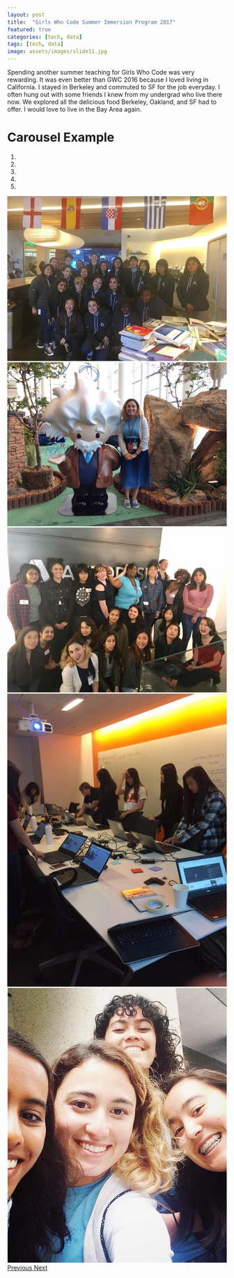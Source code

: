 ```yaml
---
layout: post
title:  "Girls Who Code Summer Immersion Program 2017"
featured: true
categories: [tech, data]
tags: [tech, data]
image: assets/images/slide11.jpg
---
```

Spending another summer teaching for Girls Who Code was very rewarding. It was even better than GWC 2016 because I loved living in California. I stayed in Berkeley and commuted to SF for the job everyday.
I often hung out with some friends I knew from my undergrad who live there now. We explored all the delicious food Berkeley, Oakland, and SF had to offer. I would love to live in the Bay Area again.


# Carousel Example

<div id="carouselExampleIndicators" class="carousel slide" data-ride="carousel">
  <ol class="carousel-indicators">
    <li data-target="#carouselExampleIndicators" data-slide-to="0" class="active"></li>
    <li data-target="#carouselExampleIndicators" data-slide-to="1"></li>
    <li data-target="#carouselExampleIndicators" data-slide-to="2"></li>
    <li data-target="#carouselExampleIndicators" data-slide-to="3"></li>
    <li data-target="#carouselExampleIndicators" data-slide-to="4"></li>
  </ol>
  <div class="carousel-inner">
    <div class="carousel-item active">
      <img class="d-block w-100" src="assets/images/GWC2017.jpg" alt="First slide">
    </div>
    <div class="carousel-item">
      <img class="d-block w-100" src="assets/images/GWC2017a.jpg" alt="Second slide">
    </div>
    <div class="carousel-item">
      <img class="d-block w-100" src="assets/images/GWC2017b.jpg" alt="Third slide">
    </div>
     <div class="carousel-item">
      <img class="d-block w-100" src="assets/images/GWC2017d.jpg" alt="Third slide">
    </div>
     <div class="carousel-item">
      <img class="d-block w-100" src="assets/images/GWC2017e.jpg" alt="Third slide">
    </div>
  </div>
  <a class="carousel-control-prev" href="#carouselExampleIndicators" role="button" data-slide="prev">
    <span class="carousel-control-prev-icon" aria-hidden="true"></span>
    <span class="sr-only">Previous</span>
  </a>
  <a class="carousel-control-next" href="#carouselExampleIndicators" role="button" data-slide="next">
    <span class="carousel-control-next-icon" aria-hidden="true"></span>
    <span class="sr-only">Next</span>
  </a>
</div>

<script src="https://code.jquery.com/jquery-3.6.0.min.js"></script>
<script src="https://cdnjs.cloudflare.com/ajax/libs/twitter-bootstrap/5.3.0/js/bootstrap.bundle.min.js"></script>

